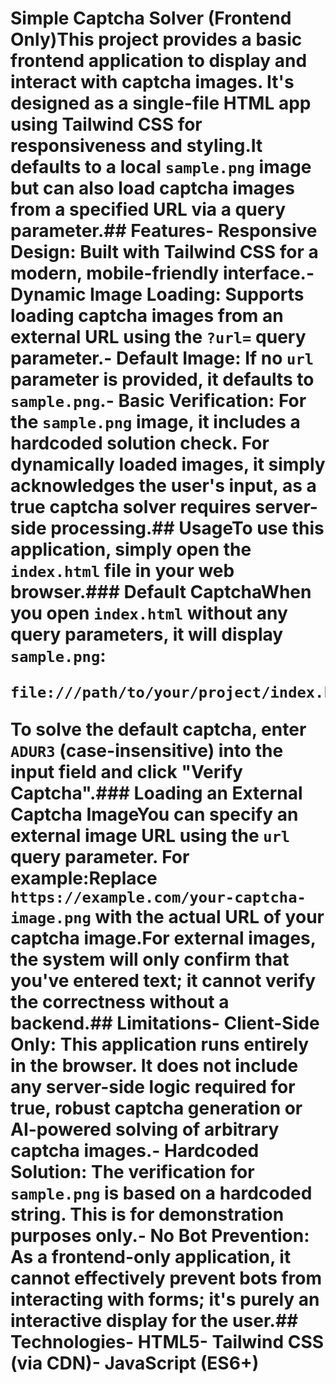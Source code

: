 # Simple Captcha Solver (Frontend Only)This project provides a basic frontend application to display and interact with captcha images. It's designed as a single-file HTML app using Tailwind CSS for responsiveness and styling.It defaults to a local `sample.png` image but can also load captcha images from a specified URL via a query parameter.## Features- **Responsive Design**: Built with Tailwind CSS for a modern, mobile-friendly interface.- **Dynamic Image Loading**: Supports loading captcha images from an external URL using the `?url=` query parameter.- **Default Image**: If no `url` parameter is provided, it defaults to `sample.png`.- **Basic Verification**: For the `sample.png` image, it includes a hardcoded solution check. For dynamically loaded images, it simply acknowledges the user's input, as a true captcha solver requires server-side processing.## UsageTo use this application, simply open the `index.html` file in your web browser.### Default CaptchaWhen you open `index.html` without any query parameters, it will display `sample.png`:<pre><code>file:///path/to/your/project/index.html</code></pre>To solve the default captcha, enter `ADUR3` (case-insensitive) into the input field and click "Verify Captcha".### Loading an External Captcha ImageYou can specify an external image URL using the `url` query parameter. For example:Replace `https://example.com/your-captcha-image.png` with the actual URL of your captcha image.For external images, the system will only confirm that you've entered text; it cannot verify the correctness without a backend.## Limitations- **Client-Side Only**: This application runs entirely in the browser. It does not include any server-side logic required for true, robust captcha generation or AI-powered solving of arbitrary captcha images.- **Hardcoded Solution**: The verification for `sample.png` is based on a hardcoded string. This is for demonstration purposes only.- **No Bot Prevention**: As a frontend-only application, it cannot effectively prevent bots from interacting with forms; it's purely an interactive display for the user.## Technologies- HTML5- Tailwind CSS (via CDN)- JavaScript (ES6+)